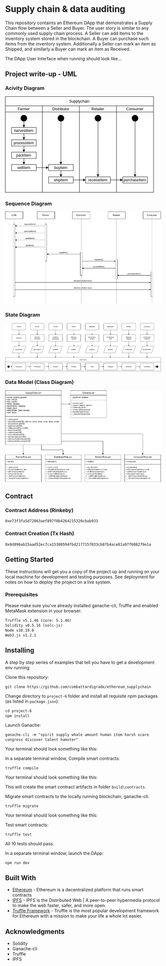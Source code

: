 # Supply chain & data auditing

This repository containts an Ethereum DApp that demonstrates a Supply Chain flow between a Seller and Buyer. The user story is similar to any commonly used supply chain process. A Seller can add items to the inventory system stored in the blockchain. A Buyer can purchase such items from the inventory system. Additionally a Seller can mark an item as Shipped, and similarly a Buyer can mark an item as Received.

The DApp User Interface when running should look like...

<!-- ![truffle test](images/ftc_product_overview.png)

![truffle test](images/ftc_farm_details.png)

![truffle test](images/ftc_product_details.png)

![truffle test](images/ftc_transaction_history.png) -->

## Project write-up - UML

### Acivity Diagram
![Activity Diagram](images/SupplychainActivityDiagram.png)

### Sequence Diagram
![Sequence Diagram](images/SupplychainSequenceDiagram.png)

### State Diagram
![State Diagram](images/SupplychainStateDiagram.png)

### Data Model (Class Diagram)
![Data Model](images/SupplychainClassDiagram.png)


## Contract

### Contract Address (Rinkeby)
```
0xe73f3fa5d72063aef897f8b4264215320cbab933
```

### Contract Creation (Tx Hash)
```
0x0d896ab15aad52ec7ca15380594fbd2177157033cb87b4ace81a97f608279e1a
```

## Getting Started

These instructions will get you a copy of the project up and running on your local machine for development and testing purposes. See deployment for notes on how to deploy the project on a live system.

### Prerequisites

Please make sure you've already installed ganache-cli, Truffle and enabled MetaMask extension in your browser.

```
Truffle v5.1.46 (core: 5.1.46)
Solidity v0.5.16 (solc-js)
Node v10.19.0
Web3.js v1.2.1
```

## Installing

A step by step series of examples that tell you have to get a development env running

Clone this repository:

```
git clone https://github.com/combattardigrade/ethereum_supplychain
```

Change directory to ```project-6``` folder and install all requisite npm packages (as listed in ```package.json```):

```
cd project-6
npm install
```

Launch Ganache:

```
ganache-cli -m "spirit supply whale amount human item harsh scare congress discover talent hamster"
```

Your terminal should look something like this:



In a separate terminal window, Compile smart contracts:

```
truffle compile
```

Your terminal should look something like this:



This will create the smart contract artifacts in folder ```build\contracts```.

Migrate smart contracts to the locally running blockchain, ganache-cli:

```
truffle migrate
```

Your terminal should look something like this:



Test smart contracts:

```
truffle test
```

All 10 tests should pass.



In a separate terminal window, launch the DApp:

```
npm run dev
```

## Built With

* [Ethereum](https://www.ethereum.org/) - Ethereum is a decentralized platform that runs smart contracts
* [IPFS](https://ipfs.io/) - IPFS is the Distributed Web | A peer-to-peer hypermedia protocol
to make the web faster, safer, and more open.
* [Truffle Framework](http://truffleframework.com/) - Truffle is the most popular development framework for Ethereum with a mission to make your life a whole lot easier.



## Acknowledgments

* Solidity
* Ganache-cli
* Truffle
* IPFS
